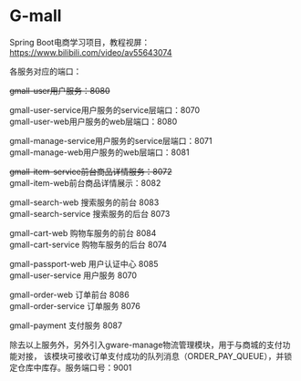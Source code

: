 # G-mall
Spring Boot电商学习项目，教程视屏：https://www.bilibili.com/video/av55643074

各服务对应的端口：

~~gmall-user用户服务：8080~~

gmall-user-service用户服务的service层端口：8070   
gmall-user-web用户服务的web层端口：8080

gmall-manage-service用户服务的service层端口：8071   
gmall-manage-web用户服务的web层端口：8081

~~gmall-item-service前台商品详情服务：8072~~   
gmall-item-web前台商品详情展示：8082

gmall-search-web 搜索服务的前台 8083   
gmall-search-service 搜索服务的后台 8073

gmall-cart-web 购物车服务的前台 8084   
gmall-cart-service 购物车服务的后台 8074

gmall-passport-web 用户认证中心 8085   
gmall-user-service 用户服务 8070

gmall-order-web 订单前台 8086   
gmall-order-service 订单服务 8076   

gmall-payment 支付服务 8087

除去以上服务外，另外引入gware-manage物流管理模块，用于与商城的支付功能对接，
该模块可接收订单支付成功的队列消息（ORDER_PAY_QUEUE），并锁定仓库中库存。服务端口号：9001